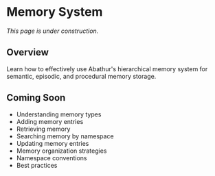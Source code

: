 # Memory System

*This page is under construction.*

<!-- TODO: Add memory system usage guide -->

## Overview

Learn how to effectively use Abathur's hierarchical memory system for semantic, episodic, and procedural memory storage.

## Coming Soon

- Understanding memory types
- Adding memory entries
- Retrieving memory
- Searching memory by namespace
- Updating memory entries
- Memory organization strategies
- Namespace conventions
- Best practices
